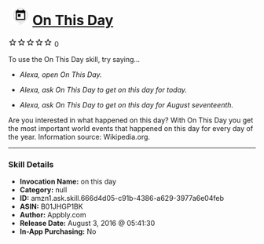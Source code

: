 # &nbsp;<img src="skill_icon" alt="On This Day icon" width="36"> [On This Day](http://alexa.amazon.com/#skills/amzn1.ask.skill.666d4d05-c91b-4386-a629-3977a6e04feb)
![0 stars](../../images/ic_star_border_black_18dp_1x.png)![0 stars](../../images/ic_star_border_black_18dp_1x.png)![0 stars](../../images/ic_star_border_black_18dp_1x.png)![0 stars](../../images/ic_star_border_black_18dp_1x.png)![0 stars](../../images/ic_star_border_black_18dp_1x.png) 0

To use the On This Day skill, try saying...

* *Alexa, open On This Day.*

* *Alexa, ask On This Day to get on this day for today.*

* *Alexa, ask On This Day to get on this day for August seventeenth.*

Are you interested in what happened on this day? With On This Day you get the most important world events that happened on this day for every day of the year. Information source: Wikipedia.org.

***

### Skill Details

* **Invocation Name:** on this day
* **Category:** null
* **ID:** amzn1.ask.skill.666d4d05-c91b-4386-a629-3977a6e04feb
* **ASIN:** B01JHGP1BK
* **Author:** Appbly.com
* **Release Date:** August 3, 2016 @ 05:41:30
* **In-App Purchasing:** No
